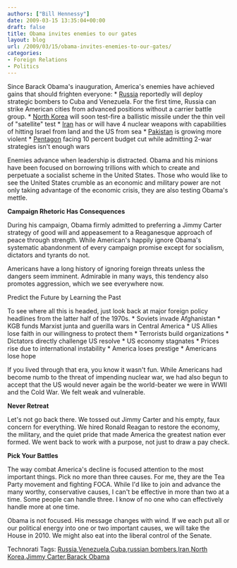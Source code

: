 ```yaml
---
authors: ["Bill Hennessy"]
date: 2009-03-15 13:35:04+00:00
draft: false
title: Obama invites enemies to our gates
layout: blog
url: /2009/03/15/obama-invites-enemies-to-our-gates/
categories:
- Foreign Relations
- Politics
---
```


Since Barack Obama's inauguration, America's enemies have achieved gains that should frighten everyone:   * [Russia](https://www.breitbart.com/article.php?id=CNG.9776268a25e75ad5b44b4d87e8a32a02.4a1&show_article=1) reportedly will deploy strategic bombers to Cuba and Venezuela. For the first time, Russia can strike American cities from advanced positions without a carrier battle group.   * [North Korea](https://www.chicagotribune.com/news/nationworld/chi-korea-missile_14mar14,0,2863285.story) will soon test-fire a ballistic missile under the thin veil of "satellite" test    * [Iran](https://en.rian.ru/world/20090313/120554424.html) has or will have 4 nuclear weapons with capabilities of hitting Israel from land and the US from sea    * [Pakistan](https://www.cnn.com/2009/WORLD/asiapcf/03/15/pakistan.sharif/index.html) is growing more violent    * [Pentagon](https://www.nytimes.com/2009/03/15/washington/15military.html?_r=1) facing 10 percent budget cut while admitting 2-war strategies isn't enough wars

Enemies advance when leadership is distracted. Obama and his minions have been focused on borrowing trillions with which to create and perpetuate a socialist scheme in the United States. Those who would like to see the United States crumble as an economic and military power are not only taking advantage of the economic crisis, they are also testing Obama's mettle.

**Campaign Rhetoric Has Consequences**

During his campaign, Obama firmly admitted to preferring a Jimmy Carter strategy of good will and appeasement to a Reaganesque approach of peace through strength. While American's happily ignore Obama's systematic abandonment of every campaign promise except for socialism, dictators and tyrants do not. 

Americans have a long history of ignoring foreign threats unless the dangers seem imminent. Admirable in many ways, this tendency also promotes aggression, which we see everywhere now.

Predict the Future by Learning the Past

To see where all this is headed, just look back at major foreign policy headlines from the latter half of the 1970s.   * Soviets invade Afghanistan    * KGB funds Marxist junta and guerilla wars in Central America    * US Allies lose faith in our willingness to protect them    * Terrorists build organizations    * Dictators directly challenge US resolve    * US economy stagnates    * Prices rise due to international instability    * America loses prestige    * Americans lose hope

If you lived through that era, you know it wasn't fun. While Americans had become numb to the threat of impending nuclear war, we had also begun to accept that the US would never again be the world-beater we were in WWII and the Cold War. We felt weak and vulnerable.

**Never Retreat**

Let's not go back there. We tossed out Jimmy Carter and his empty, faux concern for everything. We hired Ronald Reagan to restore the economy, the military, and the quiet pride that made America the greatest nation ever formed. We went back to work with a purpose, not just to draw a pay check. 

**Pick Your Battles**

The way combat America's decline is focused attention to the most important things. Pick no more than three causes. For me, they are the Tea Party movement and fighting FOCA. While I'd like to join and advance the many worthy, conservative causes, I can't be effective in more than two at a time. Some people can handle three. I know of no one who can effectively handle more at one time.

Obama is not focused. His message changes with wind. If we each put all or our political energy into one or two important causes, we will take the House in 2010. We might also eat into the liberal control of the Senate.

Technorati Tags: [Russia](https://technorati.com/tags/Russia),[Venezuela](https://technorati.com/tags/Venezuela),[Cuba](https://technorati.com/tags/Cuba),[russian bombers](https://technorati.com/tags/russian%20bombers),[Iran](https://technorati.com/tags/Iran),[North Korea](https://technorati.com/tags/North%20Korea),[Jimmy Carter](https://technorati.com/tags/Jimmy%20Carter),[Barack Obama](https://technorati.com/tags/Barack%20Obama)
